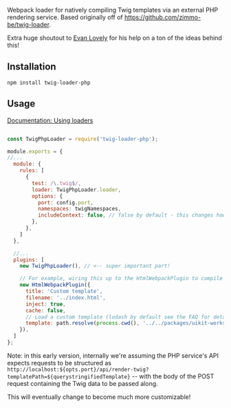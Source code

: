 Webpack loader for natively compiling Twig templates via an external PHP rendering service. Based originally off of https://github.com/zimmo-be/twig-loader. 

Extra huge shoutout to [Evan Lovely](https://twitter.com/EvanLovely) for his help on a ton of the ideas behind this!

## Installation

`npm install twig-loader-php`

## Usage
[Documentation: Using loaders](http://webpack.github.io/docs/using-loaders.html?branch=master)

```javascript

const TwigPhpLoader = require('twig-loader-php');

module.exports = {
//...
  module: {
    rules: [
      {
        test: /\.twig$/,
        loader: TwigPhpLoader.loader,
        options: {
          port: config.port,
          namespaces: twigNamespaces,
          includeContext: false, // false by default - this changes how / when the Twig template gets rendered so that HtmlWebpackPlugin's contextual data is available
        },
      },
    ]
  },

  //...
  plugins: [
    new TwigPhpLoader(), // <-- super important part!

    // For example, wiring this up to the HtmlWebpackPlugin to compile Pattern Lab's Workshop UI (as Twig templates) 
    new HtmlWebpackPlugin({
      title: 'Custom template',
      filename: '../index.html',
      inject: true,
      cache: false,
      // Load a custom template (lodash by default see the FAQ for details)
      template: path.resolve(process.cwd(), '../../packages/uikit-workshop/src/html-twig/index.twig'),
    }),
  ]  
};
```

Note: in this early version, internally we're assuming the PHP service's API expects requests to be structured as `http://localhost:${opts.port}/api/render-twig?templatePath=${querystringifiedTemplate}` -- with the body of the POST request containing the Twig data to be passed along.

This will eventually change to become much more customizable!
